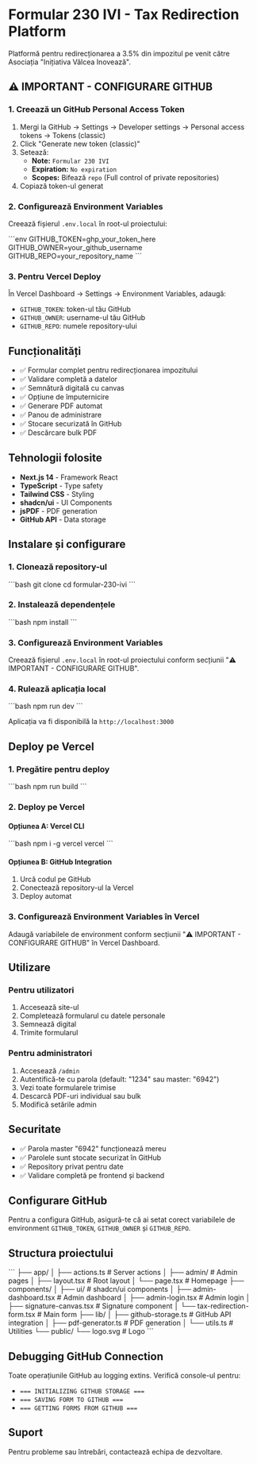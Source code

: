 # Formular 230 IVI - Tax Redirection Platform

Platformă pentru redirecționarea a 3.5% din impozitul pe venit către Asociația "Inițiativa Vâlcea Inovează".

## ⚠️ IMPORTANT - CONFIGURARE GITHUB

### 1. Creează un GitHub Personal Access Token

1. Mergi la GitHub → Settings → Developer settings → Personal access tokens → Tokens (classic)
2. Click "Generate new token (classic)"
3. Setează:
   - **Note:** `Formular 230 IVI`
   - **Expiration:** `No expiration`
   - **Scopes:** Bifează `repo` (Full control of private repositories)
4. Copiază token-ul generat

### 2. Configurează Environment Variables

Creează fișierul `.env.local` în root-ul proiectului:

\`\`\`env
GITHUB_TOKEN=ghp_your_token_here
GITHUB_OWNER=your_github_username
GITHUB_REPO=your_repository_name
\`\`\`

### 3. Pentru Vercel Deploy

În Vercel Dashboard → Settings → Environment Variables, adaugă:
- `GITHUB_TOKEN`: token-ul tău GitHub
- `GITHUB_OWNER`: username-ul tău GitHub  
- `GITHUB_REPO`: numele repository-ului

## Funcționalități

- ✅ Formular complet pentru redirecționarea impozitului
- ✅ Validare completă a datelor
- ✅ Semnătură digitală cu canvas
- ✅ Opțiune de împuternicire
- ✅ Generare PDF automat
- ✅ Panou de administrare
- ✅ Stocare securizată în GitHub
- ✅ Descărcare bulk PDF

## Tehnologii folosite

- **Next.js 14** - Framework React
- **TypeScript** - Type safety
- **Tailwind CSS** - Styling
- **shadcn/ui** - UI Components
- **jsPDF** - PDF generation
- **GitHub API** - Data storage

## Instalare și configurare

### 1. Clonează repository-ul

\`\`\`bash
git clone <repository-url>
cd formular-230-ivi
\`\`\`

### 2. Instalează dependențele

\`\`\`bash
npm install
\`\`\`

### 3. Configurează Environment Variables

Creează fișierul `.env.local` în root-ul proiectului conform secțiunii "⚠️ IMPORTANT - CONFIGURARE GITHUB".

### 4. Rulează aplicația local

\`\`\`bash
npm run dev
\`\`\`

Aplicația va fi disponibilă la `http://localhost:3000`

## Deploy pe Vercel

### 1. Pregătire pentru deploy

\`\`\`bash
npm run build
\`\`\`

### 2. Deploy pe Vercel

#### Opțiunea A: Vercel CLI
\`\`\`bash
npm i -g vercel
vercel
\`\`\`

#### Opțiunea B: GitHub Integration
1. Urcă codul pe GitHub
2. Conectează repository-ul la Vercel
3. Deploy automat

### 3. Configurează Environment Variables în Vercel

Adaugă variabilele de environment conform secțiunii "⚠️ IMPORTANT - CONFIGURARE GITHUB" în Vercel Dashboard.

## Utilizare

### Pentru utilizatori
1. Accesează site-ul
2. Completează formularul cu datele personale
3. Semnează digital
4. Trimite formularul

### Pentru administratori
1. Accesează `/admin`
2. Autentifică-te cu parola (default: "1234" sau master: "6942")
3. Vezi toate formularele trimise
4. Descarcă PDF-uri individual sau bulk
5. Modifică setările admin

## Securitate

- ✅ Parola master "6942" funcționează mereu
- ✅ Parolele sunt stocate securizat în GitHub
- ✅ Repository privat pentru date
- ✅ Validare completă pe frontend și backend

## Configurare GitHub

Pentru a configura GitHub, asigură-te că ai setat corect variabilele de environment `GITHUB_TOKEN`, `GITHUB_OWNER` și `GITHUB_REPO`.

## Structura proiectului

\`\`\`
├── app/
│   ├── actions.ts          # Server actions
│   ├── admin/              # Admin pages
│   ├── layout.tsx          # Root layout
│   └── page.tsx            # Homepage
├── components/
│   ├── ui/                 # shadcn/ui components
│   ├── admin-dashboard.tsx # Admin dashboard
│   ├── admin-login.tsx     # Admin login
│   ├── signature-canvas.tsx # Signature component
│   └── tax-redirection-form.tsx # Main form
├── lib/
│   ├── github-storage.ts   # GitHub API integration
│   ├── pdf-generator.ts    # PDF generation
│   └── utils.ts           # Utilities
└── public/
    └── logo.svg           # Logo
\`\`\`

## Debugging GitHub Connection

Toate operațiunile GitHub au logging extins. Verifică console-ul pentru:
- `=== INITIALIZING GITHUB STORAGE ===`
- `=== SAVING FORM TO GITHUB ===`
- `=== GETTING FORMS FROM GITHUB ===`

## Suport

Pentru probleme sau întrebări, contactează echipa de dezvoltare.
